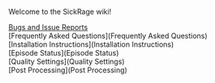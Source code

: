 Welcome to the SickRage wiki!

[Bugs and Issue Reports](http://github.com/sickragetv/sickrage-issues/issues)
<br>
[Frequently Asked Questions](Frequently Asked Questions)
<br>
[Installation Instructions](Installation Instructions)
<br>
[Episode Status](Episode Status)
<br>
[Quality Settings](Quality Settings)
<br>
[Post Processing](Post Processing)
